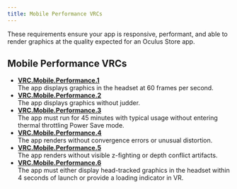 ```yaml
---
title: Mobile Performance VRCs
---
```

These requirements ensure your app is responsive, performant, and able to render graphics at the quality expected for an Oculus Store app.

## Mobile Performance VRCs

* **[VRC.Mobile.Performance.1](/distribute/latest/concepts/vrc-mobile-performance-1/)**  
The app displays graphics in the headset at 60 frames per second.
* **[VRC.Mobile.Performance.2](/distribute/latest/concepts/vrc-mobile-performance-2/)**  
The app displays graphics without judder.
* **[VRC.Mobile.Performance.3](/distribute/latest/concepts/vrc-mobile-performance-3/)**  
The app must run for 45 minutes with typical usage without entering thermal throttling Power Save mode.
* **[VRC.Mobile.Performance.4](/distribute/latest/concepts/vrc-mobile-performance-4/)**  
The app renders without convergence errors or unusual distortion.
* **[VRC.Mobile.Performance.5](/distribute/latest/concepts/vrc-mobile-performance-5/)**  
The app renders without visible z-fighting or depth conflict artifacts.
* **[VRC.Mobile.Performance.6](/distribute/latest/concepts/vrc-mobile-performance-6/)**  
The app must either display head-tracked graphics in the headset within 4 seconds of launch or provide a loading indicator in VR.
